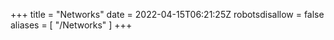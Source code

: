 +++
	title = "Networks"
	date = 2022-04-15T06:21:25Z
	robotsdisallow = false
		aliases = [
			"/Networks"
		]
+++




